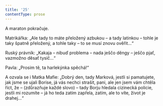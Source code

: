 ```yaml
---
title: '25'
contentType: prose
---
```


  

A maraton pokračuje.

Matrikářka: „Ale tady to máte přeložený azbukou – a tady latinkou – tohle je taky špatně přeložený, a tohle taky – to se musí znovu ověřit…“

Ruský právník: „Kakaja – nibuď problema – nada ješčo děngy – ješčo pjať, vazmožno děsať tysič…“

Pavla: „Prosim tě, ta harlekýnka spěchá!“

A ozvala se i Matka Mafie: „Dobrý den, tady Marková, jestli si pamatujete, jak jsme se ujali Borise, já vás nechci strašit, pani, ale jen jsem vám chtěla říct, že – (zdůrazňuje každé slovo) – tady Borju hledala cizinecká policie, jestli mi rozumíte – já ho teda zatím zapřela, zatím, ale to víte, život je drahej…“
